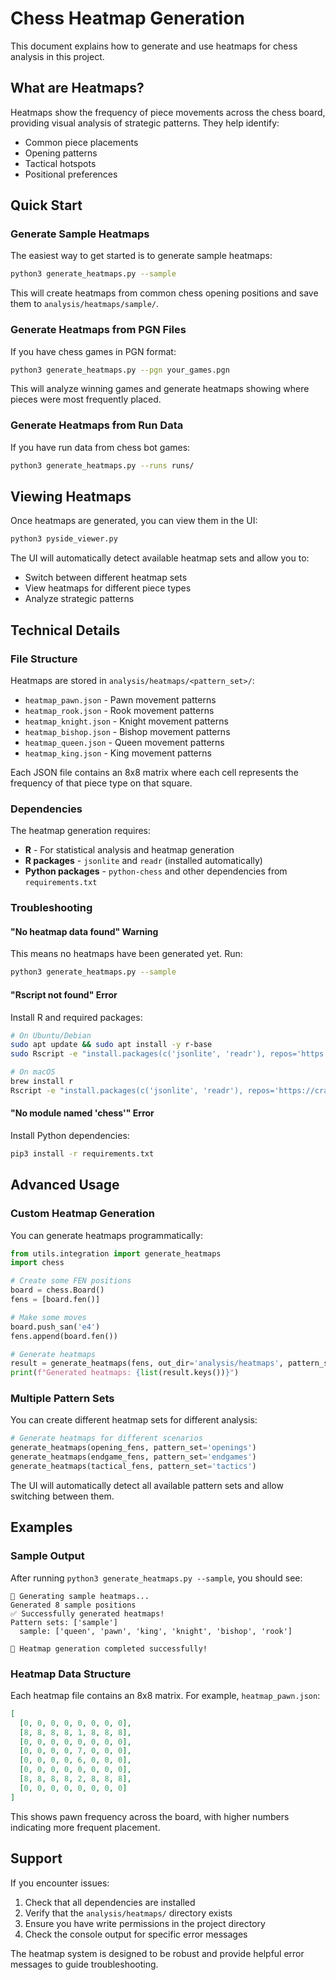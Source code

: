 # Chess Heatmap Generation

This document explains how to generate and use heatmaps for chess analysis in this project.

## What are Heatmaps?

Heatmaps show the frequency of piece movements across the chess board, providing visual analysis of strategic patterns. They help identify:
- Common piece placements
- Opening patterns
- Tactical hotspots
- Positional preferences

## Quick Start

### Generate Sample Heatmaps

The easiest way to get started is to generate sample heatmaps:

```bash
python3 generate_heatmaps.py --sample
```

This will create heatmaps from common chess opening positions and save them to `analysis/heatmaps/sample/`.

### Generate Heatmaps from PGN Files

If you have chess games in PGN format:

```bash
python3 generate_heatmaps.py --pgn your_games.pgn
```

This will analyze winning games and generate heatmaps showing where pieces were most frequently placed.

### Generate Heatmaps from Run Data

If you have run data from chess bot games:

```bash
python3 generate_heatmaps.py --runs runs/
```

## Viewing Heatmaps

Once heatmaps are generated, you can view them in the UI:

```bash
python3 pyside_viewer.py
```

The UI will automatically detect available heatmap sets and allow you to:
- Switch between different heatmap sets
- View heatmaps for different piece types
- Analyze strategic patterns

## Technical Details

### File Structure

Heatmaps are stored in `analysis/heatmaps/<pattern_set>/`:
- `heatmap_pawn.json` - Pawn movement patterns
- `heatmap_rook.json` - Rook movement patterns  
- `heatmap_knight.json` - Knight movement patterns
- `heatmap_bishop.json` - Bishop movement patterns
- `heatmap_queen.json` - Queen movement patterns
- `heatmap_king.json` - King movement patterns

Each JSON file contains an 8x8 matrix where each cell represents the frequency of that piece type on that square.

### Dependencies

The heatmap generation requires:
- **R** - For statistical analysis and heatmap generation
- **R packages** - `jsonlite` and `readr` (installed automatically)
- **Python packages** - `python-chess` and other dependencies from `requirements.txt`

### Troubleshooting

#### "No heatmap data found" Warning

This means no heatmaps have been generated yet. Run:

```bash
python3 generate_heatmaps.py --sample
```

#### "Rscript not found" Error

Install R and required packages:

```bash
# On Ubuntu/Debian
sudo apt update && sudo apt install -y r-base
sudo Rscript -e "install.packages(c('jsonlite', 'readr'), repos='https://cran.rstudio.com/')"

# On macOS
brew install r
Rscript -e "install.packages(c('jsonlite', 'readr'), repos='https://cran.rstudio.com/')"
```

#### "No module named 'chess'" Error

Install Python dependencies:

```bash
pip3 install -r requirements.txt
```

## Advanced Usage

### Custom Heatmap Generation

You can generate heatmaps programmatically:

```python
from utils.integration import generate_heatmaps
import chess

# Create some FEN positions
board = chess.Board()
fens = [board.fen()]

# Make some moves
board.push_san('e4')
fens.append(board.fen())

# Generate heatmaps
result = generate_heatmaps(fens, out_dir='analysis/heatmaps', pattern_set='custom')
print(f"Generated heatmaps: {list(result.keys())}")
```

### Multiple Pattern Sets

You can create different heatmap sets for different analysis:

```python
# Generate heatmaps for different scenarios
generate_heatmaps(opening_fens, pattern_set='openings')
generate_heatmaps(endgame_fens, pattern_set='endgames')
generate_heatmaps(tactical_fens, pattern_set='tactics')
```

The UI will automatically detect all available pattern sets and allow switching between them.

## Examples

### Sample Output

After running `python3 generate_heatmaps.py --sample`, you should see:

```
🎯 Generating sample heatmaps...
Generated 8 sample positions
✅ Successfully generated heatmaps!
Pattern sets: ['sample']
  sample: ['queen', 'pawn', 'king', 'knight', 'bishop', 'rook']

🎉 Heatmap generation completed successfully!
```

### Heatmap Data Structure

Each heatmap file contains an 8x8 matrix. For example, `heatmap_pawn.json`:

```json
[
  [0, 0, 0, 0, 0, 0, 0, 0],
  [8, 8, 8, 8, 1, 8, 8, 8],
  [0, 0, 0, 0, 0, 0, 0, 0],
  [0, 0, 0, 0, 7, 0, 0, 0],
  [0, 0, 0, 0, 6, 0, 0, 0],
  [0, 0, 0, 0, 0, 0, 0, 0],
  [8, 8, 8, 8, 2, 8, 8, 8],
  [0, 0, 0, 0, 0, 0, 0, 0]
]
```

This shows pawn frequency across the board, with higher numbers indicating more frequent placement.

## Support

If you encounter issues:

1. Check that all dependencies are installed
2. Verify that the `analysis/heatmaps/` directory exists
3. Ensure you have write permissions in the project directory
4. Check the console output for specific error messages

The heatmap system is designed to be robust and provide helpful error messages to guide troubleshooting.